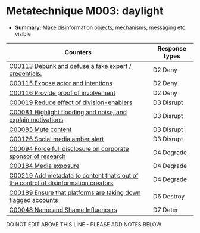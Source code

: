 # Metatechnique M003: daylight

* **Summary:** Make disinformation objects, mechanisms, messaging etc visible


| Counters | Response types |
| -------- | -------------- |
| [C00113 Debunk and defuse a fake expert / credentials.](../counters/C00113.md) | D2 Deny |
| [C00115 Expose actor and intentions](../counters/C00115.md) | D2 Deny |
| [C00116 Provide proof of involvement](../counters/C00116.md) | D2 Deny |
| [C00019 Reduce effect of division-enablers](../counters/C00019.md) | D3 Disrupt |
| [C00081 Highlight flooding and noise, and explain motivations](../counters/C00081.md) | D3 Disrupt |
| [C00085 Mute content](../counters/C00085.md) | D3 Disrupt |
| [C00126 Social media amber alert](../counters/C00126.md) | D3 Disrupt |
| [C00094 Force full disclosure on corporate sponsor of research](../counters/C00094.md) | D4 Degrade |
| [C00184 Media exposure](../counters/C00184.md) | D4 Degrade |
| [C00219 Add metadata to content that’s out of the control of disinformation creators](../counters/C00219.md) | D4 Degrade |
| [C00189 Ensure that platforms are taking down flagged accounts](../counters/C00189.md) | D6 Destroy |
| [C00048 Name and Shame Influencers](../counters/C00048.md) | D7 Deter |



DO NOT EDIT ABOVE THIS LINE - PLEASE ADD NOTES BELOW